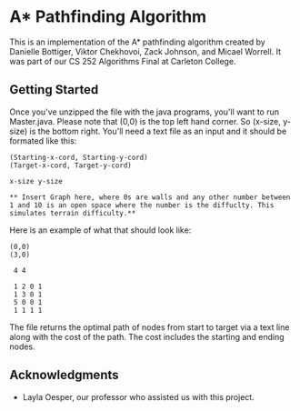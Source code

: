 # A* Pathfinding Algorithm

This is an implementation of the A* pathfinding algorithm created by Danielle Bottiger, Viktor Chekhovoi, Zack Johnson, and Micael Worrell. It was part of our CS 252 Algorithms Final at Carleton College. 

## Getting Started

Once you've unzipped the file with the java programs, you'll want to run Master.java. Please note that (0,0) is the top left hand corner. So (x-size, y-size) is the bottom right. You'll need a text file as an input and it should be formated like this:


```
(Starting-x-cord, Starting-y-cord)  
(Target-x-cord, Target-y-cord)  
  
x-size y-size  
  
** Insert Graph here, where 0s are walls and any other number between 1 and 10 is an open space where the number is the diffuclty. This simulates terrain difficulty.**
```

Here is an example of what that should look like:

```
(0,0)
(3,0)
  
 4 4
  
 1 2 0 1
 1 3 0 1
 5 0 0 1
 1 1 1 1
```

The file returns the optimal path of nodes from start to target via a text line along with the cost of the path. The cost includes the starting and ending nodes.

## Acknowledgments

* Layla Oesper, our professor who assisted us with this project.

